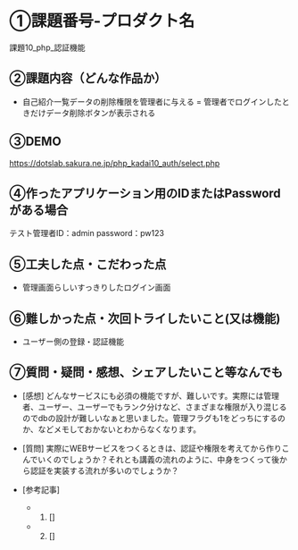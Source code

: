 # ①課題番号-プロダクト名

課題10_php_認証機能

## ②課題内容（どんな作品か）

- 自己紹介一覧データの削除権限を管理者に与える
  = 管理者でログインしたときだけデータ削除ボタンが表示される

## ③DEMO

https://dotslab.sakura.ne.jp/php_kadai10_auth/select.php

## ④作ったアプリケーション用のIDまたはPasswordがある場合

テスト管理者ID：admin  password：pw123

## ⑤工夫した点・こだわった点

- 管理画面らしいすっきりしたログイン画面


## ⑥難しかった点・次回トライしたいこと(又は機能)

- ユーザー側の登録・認証機能

## ⑦質問・疑問・感想、シェアしたいこと等なんでも

- [感想] どんなサービスにも必須の機能ですが、難しいです。実際には管理者、ユーザー、ユーザーでもランク分けなど、さまざまな権限が入り混じるのでdbの設計が難しいなぁと思いました。管理フラグも1をどっちにするのか、などメモしておかないとわからなくなります。
- [質問] 実際にWEBサービスをつくるときは、認証や権限を考えてから作りこんでいくのでしょうか？それとも講義の流れのように、中身をつくって後から認証を実装する流れが多いのでしょうか？


- [参考記事]
  - 1. []
  - 2. []
